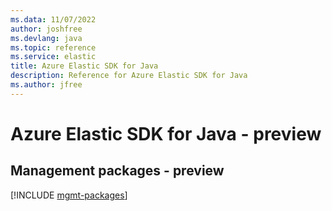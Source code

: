 ```yaml
---
ms.data: 11/07/2022
author: joshfree
ms.devlang: java
ms.topic: reference
ms.service: elastic
title: Azure Elastic SDK for Java
description: Reference for Azure Elastic SDK for Java
ms.author: jfree
---
```

# Azure Elastic SDK for Java - preview

## Management packages - preview
[!INCLUDE [mgmt-packages](elastic-mgmt-index.md)]